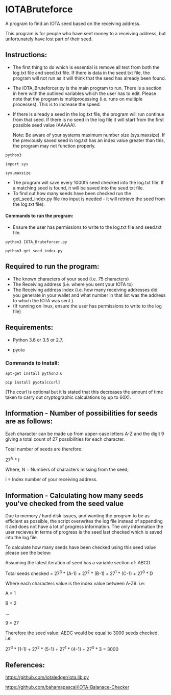 # IOTABruteforce

A program to find an IOTA seed based on the receiving address. 

This program is for people who have sent money to a receiving address, but unfortunately have lost part of their seed.

## Instructions: 

- The first thing to do which is essential is remove all text from both the log.txt file and seed.txt file. If there is data in the seed.txt file, the program will not run as it will think that the seed has already been found.
- The IOTA_Bruteforcer.py is the main program to run. There is a section in here with the outlined variables which the user has to edit. Please note that the program is multiprocessing (i.e. runs on multiple processes). This is to increase the speed. 
- If there is already a seed in the log.txt file, the program will run continue from that seed. If there is no seed in the log file it will start from the first possible seed value (AAAAA). 
  
  Note: Be aware of your systems maximum number size (sys.maxsize). If the previously saved seed in log.txt has an index value greater than this, the program may not function properly. 
```
python3
```
```
import sys
```
```
sys.maxsize
```
 
- The program will save every 1000th seed checked into the log.txt file. If a matching seed is found, it will be saved into the seed.txt file. 
- To find out how many seeds have been checked run the get_seed_index.py file (no input is needed - it will retrieve the seed from the log.txt file). 

#### Commands to run the program: 

- Ensure the user has permissions to write to the log.txt file and seed.txt file. 
```
python3 IOTA_Bruteforcer.py
```
```
python3 get_seed_index.py
```

## Required to run the program:

- The known characters of your seed (i.e. 75 characters) 
- The Receiving address (i.e. where you sent your IOTA to)
- The Receiving address index (i.e. how many receiving addresses did you generate in your wallet and what number in that list was the address to which the IOTA was sent.). 
- (If running on linux, ensure the user has permissions to write to the log file) 


## Requirements: 
- Python 3.6 or 3.5 or 2.7.

- pyota 

### Commands to install:
```
apt-get install python3.6 
```
```
pip install pyota[ccurl] 
```
(The ccurl is optional but it is stated that this decreases the amount of time taken to carry out cryptographic calculations by up to 60X). 

## Information - Number of possibilities for seeds are as follows: 

Each character can be made up from upper-case letters A-Z and the digit 9 giving a total count of 27 possibilities for each character. 

Total number of seeds are therefore:

27<sup>N</sup> * I

Where, N = Numbers of characters missing from the seed;

I = Index number of your receiving address. 

## Information - Calculating how many seeds you've checked from the seed value 

Due to memory / hard disk issues, and wanting the program to be as efficient as possible, the script overwrites the log file instead of appending it and does not have a lot of progress information. The only information the user recieves in terms of progress is the seed last checked which is saved into the log file. 

To calculate how many seeds have been checked using this seed value please see the below: 

Assuming the latest iteration of seed has a variable section of: ABCD 

Total seeds checked = 27<sup>3</sup> * (A-1) + 27<sup>2</sup> * (B-1) + 27<sup>1</sup> * (C-1) + 27<sup>0</sup> * D 

Where each characters value is the index value between A-Z9. i.e:

A = 1

B = 2 

...

9 = 27 

Therefore the seed value: AEDC would be equal to 3000 seeds checked. i.e:  

27<sup>3</sup> * (1-1) + 27<sup>2</sup> * (5-1) + 27<sup>1</sup> * (4-1) + 27<sup>0</sup> * 3 = 3000

## References: 


https://github.com/iotaledger/iota.lib.py

https://github.com/bahamapascal/IOTA-Balanace-Checker

